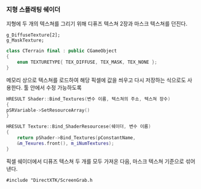 ### 지형 스플래팅 쉐이더

지형에 두 개의 텍스쳐를 그리기 위해
디퓨즈 텍스쳐 2장과 마스크 텍스쳐를 던진다.

```
g_DiffuseTexture[2];
g_MaskTexture;
```
``` cpp
class CTerrain final : public CGameObject
{
	enum TEXTURETYPE{ TEX_DIFFUSE, TEX_MASK, TEX_NONE };
}
```

메모리 상으로 텍스쳐를 로드하여 해당 픽셀에 값을 씌우고 다시 저장하는 식으로도 사용한다. 툴 안에서 수정 가능하도록

``` cpp
HRESULT Shader::Bind_Textures(변수 이름, 텍스쳐의 주소, 텍스쳐 장수)
{
pSRVariable->SetResourceArray()
}

HRESULT Texture::Bind_ShaderResourcese(쉐이더, 변수 이름)
{
	return pShader->Bind_Textures(pConstantName,
	&m_Texures.front(), m_iNumTextures);
}
```

픽셀 쉐이더에서 디퓨즈 텍스쳐 두 개를 모두 가져온 다음, 마스크 텍스쳐 기준으로 섞어낸다.

`#include "DirectXTK/ScreenGrab.h`

